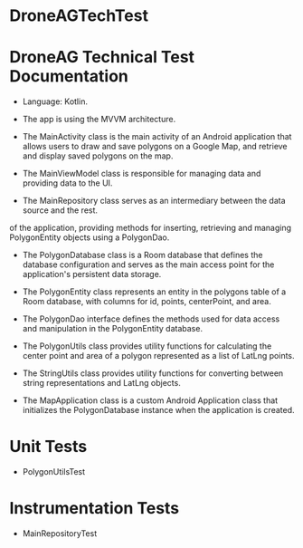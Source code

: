 # DroneAGTechTest

# DroneAG Technical Test Documentation

* Language: Kotlin.

* The app is using the MVVM architecture.

* The MainActivity class is the main activity of an Android application that allows users to 
draw and save polygons on a Google Map, and retrieve and display saved polygons on the 
map. 

* The MainViewModel class is responsible for managing data and providing data to the UI.

* The MainRepository class serves as an intermediary between the data source and the rest.

of the application, providing methods for inserting, retrieving and managing PolygonEntity 
objects using a PolygonDao. 

* The PolygonDatabase class is a Room database that defines the database configuration and
serves as the main access point for the application's persistent data storage. 

* The PolygonEntity class represents an entity in the polygons table of a Room database, 
with columns for id, points, centerPoint, and area. 

* The PolygonDao interface defines the methods used for data access and manipulation in 
the PolygonEntity database. 

* The PolygonUtils class provides utility functions for calculating the center point and area of 
a polygon represented as a list of LatLng points. 

* The StringUtils class provides utility functions for converting between string 
representations and LatLng objects. 

* The MapApplication class is a custom Android Application class that initializes the 
PolygonDatabase instance when the application is created. 

# Unit Tests

* PolygonUtilsTest

# Instrumentation Tests

* MainRepositoryTest

